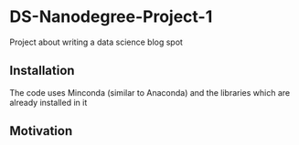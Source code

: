 # DS-Nanodegree-Project-1
Project about writing a data science blog spot

## Installation

The code uses Minconda (similar to Anaconda) and the libraries which are already installed in it

## Motivation


